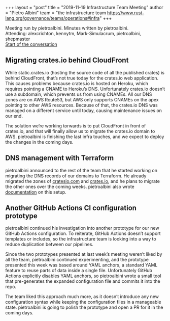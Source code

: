 +++
layout = "post"
title = "2019-11-19 Infrastructure Team Meeting"
author = "Pietro Albini"
team = "the infrastructure team <https://www.rust-lang.org/governance/teams/operations#infra>"
+++

Meeting run by pietroalbini. Minutes written by pietroalbini.  
Attending: alexcrichton, kennytm, Mark-Simulacrum, pietroalbini, shepmaster  
[Start of the conversation][discord]

[discord]: https://discordapp.com/channels/442252698964721669/443148319431065610/646409370095190016

## Migrating crates.io behind CloudFront

While static.crates.io (hosting the source code of all the published crates) is
behind CloudFront, that’s not true today for the crates.io web application.
This causes problems because crates.io is hosted on Heroku, which requires
pointing a CNAME to Heroku’s DNS. Unfortunately crates.io doesn’t use a
subdomain, which prevents us from using CNAMEs. All our DNS zones are on AWS
Route53, but AWS only supports CNAMEs on the apex pointing to other AWS
resources. Because of that, the crates.io DNS was managed on a different
service until today, causing maintenance issues on our end.

The solution we’re working torwards is to put CloudFront in front of crates.io,
and that will finally allow us to migrate the crates.io domain to AWS.
pietroalbini is finishing the last infra touches, and we expect to deploy the
changes in the coming days.

## DNS management with Terraform

pietroalbini announced to the rest of the team that he started working on
migrating the DNS records of our domains to Terraform. He already migrated the
zones of [cratesio.com] and [crates.io], and he plans to migrate the other ones
over the coming weeks. pietroalbini also wrote [documentation] on this setup.

[cratesio.com]: https://github.com/rust-lang/simpleinfra/blob/master/terraform/services/dns/cratesio.com.tf
[crates.io]: https://github.com/rust-lang/simpleinfra/blob/master/terraform/services/dns/crates.io.tf
[documentation]: https://forge.rust-lang.org/infra/docs/dns.html

## Another GitHub Actions CI configuration prototype

pietroalbini continued his investigation into another prototype for our new
GitHub Actions configuration. To reiterate, GitHub Actions doesn’t support
templates or includes, so the infrastructure team is looking into a way to
reduce duplication between our pipelines.

Since the two prototypes presented at last week’s meeting weren’t liked by all
the team, pietroalbini continued experimenting, and the prototype presented
this week was based around YAML anchors, a standard YAML feature to reuse parts
of data inside a single file. Unfortunately GitHub Actions explicitly disables
YAML anchors, so pietroalbini wrote a small tool that pre-generates the
expanded configuration file and commits it into the repo.

The team liked this approach much more, as it doesn’t introduce any new
configuration syntax while keeping the configuration files in a manageable
state. pietroalbini is going to polish the prototype and open a PR for it in
the coming days.
